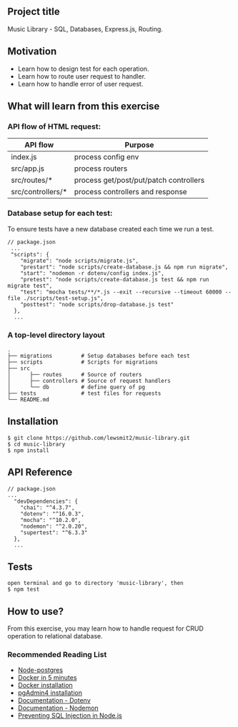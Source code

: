 ## Project title

Music Library - SQL, Databases, Express.js, Routing.

## Motivation

- Learn how to design test for each operation.
- Learn how to route user request to handler.
- Learn how to handle error of user request.

## What will learn from this exercise

### API flow of HTML request:

| API flow           | Purpose                                   |
| ------------------ | ----------------------------------------- |
| index.js           | process config env                        |
| src/app.js         | process routers                           |
| src/routes/\*      | process get/post/put/patch controllers    |
| src/controllers/\* | process controllers and response |

### Database setup for each test:

To ensure tests have a new database created each time we run a test.

```
// package.json
 ...
 "scripts": {
    "migrate": "node scripts/migrate.js",
    "prestart": "node scripts/create-database.js && npm run migrate",
    "start": "nodemon -r dotenv/config index.js",
    "pretest": "node scripts/create-database.js test && npm run migrate test",
    "test": "mocha tests/**/*.js --exit --recursive --timeout 60000 --file ./scripts/test-setup.js",
    "posttest": "node scripts/drop-database.js test"
  },
  ...
```

### A top-level directory layout

    .
    ├── migrations         # Setup databases before each test
    ├── scripts            # Scripts for migrations
    ├── src
    │      ├── routes      # Source of routers
    │      ├── controllers # Source of request handlers
    │      └── db          # define query of pg
    ├── tests              # test files for requests
    └── README.md

## Installation

```
$ git clone https://github.com/lewsmit2/music-library.git 
$ cd music-library
$ npm install
```

## API Reference

```
// package.json
...
  "devDependencies": {
    "chai": "^4.3.7",
    "dotenv": "^16.0.3",
    "mocha": "^10.2.0",
    "nodemon": "^2.0.20",
    "supertest": "^6.3.3"
  },
  ...
```

## Tests

```
open terminal and go to directory 'music-library', then
$ npm test
```

## How to use?

From this exercise, you may learn how to handle request for CRUD operation to relational database.

### Recommended Reading List

- [Node-postgres](https://node-postgres.com/)
- [Docker in 5 minutes](https://www.youtube.com/watch?v=_dfLOzuIg2o)
- [Docker installation](https://docs.docker.com/get-docker/)
- [pgAdmin4 installation](https://www.pgadmin.org/download/) 
- [Documentation - Dotenv](https://github.com/motdotla/dotenv/blob/master/README.md)
- [Documentation - Nodemon](https://www.npmjs.com/package/nodemon)
- [Preventing SQL Injection in Node.js](https://www.veracode.com/blog/secure-development/how-prevent-sql-injection-nodejs)